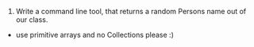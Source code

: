 1. Write a command line tool, that returns a random Persons name out of our class.
- use primitive arrays and no Collections please :)